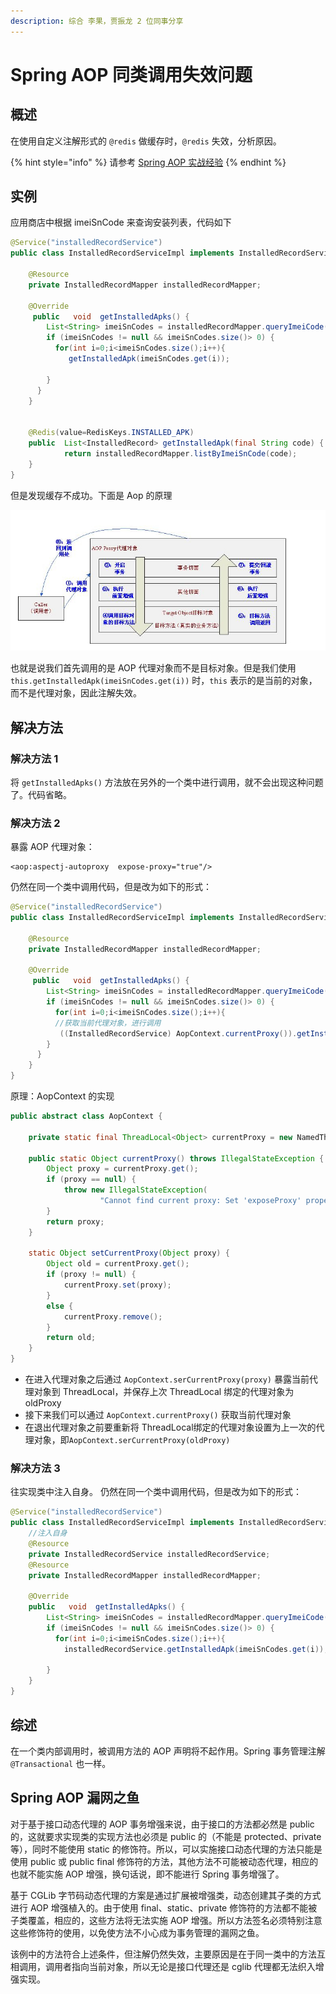 ```yaml
---
description: 综合 李果，贾振龙 2 位同事分享
---
```


# Spring AOP 同类调用失效问题

## 概述

在使用自定义注解形式的 `@redis` 做缓存时，`@redis` 失效，分析原因。

{% hint style="info" %}
请参考 [Spring AOP 实战经验](../2016/spring-aop-shi-zhan-jing-yan.md)
{% endhint %}

## 实例

应用商店中根据 imeiSnCode 来查询安装列表，代码如下

```java
@Service("installedRecordService")
public class InstalledRecordServiceImpl implements InstalledRecordService {

    @Resource
    private InstalledRecordMapper installedRecordMapper;

    @Override
     public   void  getInstalledApks() {
        List<String> imeiSnCodes = installedRecordMapper.queryImeiCode();
        if (imeiSnCodes != null && imeiSnCodes.size()> 0) {
          for(int i=0;i<imeiSnCodes.size();i++){
             getInstalledApk(imeiSnCodes.get(i));

        }
      }
    }


    @Redis(value=RedisKeys.INSTALLED_APK)
    public  List<InstalledRecord> getInstalledApk(final String code) {
            return installedRecordMapper.listByImeiSnCode(code);
    }
}
```

但是发现缓存不成功。下面是 Aop 的原理

![](../.gitbook/assets/2017-11-17_130241.jpg)

也就是说我们首先调用的是 AOP 代理对象而不是目标对象。但是我们使用 `this.getInstalledApk(imeiSnCodes.get(i))` 时，`this` 表示的是当前的对象，而不是代理对象，因此注解失效。

## 解决方法

### 解决方法 1

将 `getInstalledApks()` 方法放在另外的一个类中进行调用，就不会出现这种问题了。代码省略。

### 解决方法 2

暴露 AOP 代理对象：

```markup
<aop:aspectj-autoproxy  expose-proxy="true"/>
```

仍然在同一个类中调用代码，但是改为如下的形式：

```java
@Service("installedRecordService")
public class InstalledRecordServiceImpl implements InstalledRecordService {

    @Resource
    private InstalledRecordMapper installedRecordMapper;

    @Override
     public   void  getInstalledApks() {
        List<String> imeiSnCodes = installedRecordMapper.queryImeiCode();
        if (imeiSnCodes != null && imeiSnCodes.size()> 0) {
          for(int i=0;i<imeiSnCodes.size();i++){
          //获取当前代理对象，进行调用
           ((InstalledRecordService) AopContext.currentProxy()).getInstalledApk(imeiSnCodes.get(i));
        }
      }
    }
}
```

原理：AopContext 的实现

```java
public abstract class AopContext {

    private static final ThreadLocal<Object> currentProxy = new NamedThreadLocal<Object>("Current AOP proxy");

    public static Object currentProxy() throws IllegalStateException {
        Object proxy = currentProxy.get();
        if (proxy == null) {
            throw new IllegalStateException(
                    "Cannot find current proxy: Set 'exposeProxy' property on Advised to 'true' to make it available.");
        }
        return proxy;
    }

    static Object setCurrentProxy(Object proxy) {
        Object old = currentProxy.get();
        if (proxy != null) {
            currentProxy.set(proxy);
        }
        else {
            currentProxy.remove();
        }
        return old;
    }
}
```

* 在进入代理对象之后通过 `AopContext.serCurrentProxy(proxy)` 暴露当前代理对象到 ThreadLocal，并保存上次 ThreadLocal 绑定的代理对象为 oldProxy 
* 接下来我们可以通过 `AopContext.currentProxy()` 获取当前代理对象
* 在退出代理对象之前要重新将 ThreadLocal绑定的代理对象设置为上一次的代理对象，即`AopContext.serCurrentProxy(oldProxy)`

### 解决方法 3

往实现类中注入自身。 仍然在同一个类中调用代码，但是改为如下的形式：

```java
@Service("installedRecordService")
public class InstalledRecordServiceImpl implements InstalledRecordService{
    //注入自身
    @Resource    
    private InstalledRecordService installedRecordService;
    @Resource
    private InstalledRecordMapper installedRecordMapper;

    @Override
    public   void  getInstalledApks() {
        List<String> imeiSnCodes = installedRecordMapper.queryImeiCode();
        if (imeiSnCodes != null && imeiSnCodes.size()> 0) {
          for(int i=0;i<imeiSnCodes.size();i++){
            installedRecordService.getInstalledApk(imeiSnCodes.get(i));

        }
    }
}
```

## 综述

在一个类内部调用时，被调用方法的 AOP 声明将不起作用。Spring 事务管理注解 `@Transactional` 也一样。

## Spring AOP 漏网之鱼

对于基于接口动态代理的 AOP 事务增强来说，由于接口的方法都必然是 public 的，这就要求实现类的实现方法也必须是 public 的（不能是 protected、private 等），同时不能使用 static 的修饰符。所以，可以实施接口动态代理的方法只能是使用 public 或 public final 修饰符的方法，其他方法不可能被动态代理，相应的也就不能实施 AOP 增强，换句话说，即不能进行 Spring 事务增强了。

基于 CGLib 字节码动态代理的方案是通过扩展被增强类，动态创建其子类的方式进行 AOP 增强植入的。由于使用 final、static、private 修饰符的方法都不能被子类覆盖，相应的，这些方法将无法实施 AOP 增强。所以方法签名必须特别注意这些修饰符的使用，以免使方法不小心成为事务管理的漏网之鱼。

该例中的方法符合上述条件，但注解仍然失效，主要原因是在于同一类中的方法互相调用，调用者指向当前对象，所以无论是接口代理还是 cglib 代理都无法织入增强实现。

